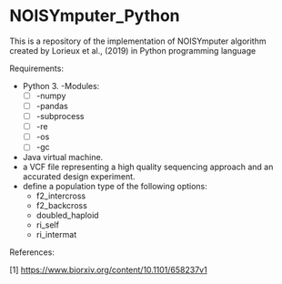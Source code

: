 # NOISYmputer_Python
This is a repository of the implementation of NOISYmputer algorithm created by Lorieux et al., (2019) in Python programming language

Requirements:

- Python 3.
  -Modules:
    - [ ] -numpy
   - [ ]  -pandas
    - [ ] -subprocess
    - [ ] -re
    - [ ] -os
    - [ ] -gc
- Java virtual machine.
- a VCF file representing a high quality sequencing approach and an accurated design experiment.
- define a population type of the following options:
  - f2_intercross
  - f2_backcross
  - doubled_haploid
  - ri_self
  - ri_intermat
  


References:

[1] https://www.biorxiv.org/content/10.1101/658237v1
